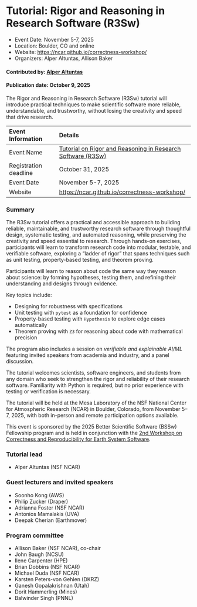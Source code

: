 # Tutorial: Rigor and Reasoning in Research Software (R3Sw)

- Event Date: November 5-7, 2025
- Location: Boulder, CO and online
- Website: https://ncar.github.io/correctness-workshop/
- Organizers: Alper Altuntas, Allison Baker

#### Contributed by: [Alper Altuntas](https://github.com/alperaltuntas)

#### Publication date: October 9, 2025

<!-- deck text start -->
The Rigor and Reasoning in Research Software (R3Sw) tutorial will introduce practical techniques to make scientific software more reliable, understandable, and trustworthy, without losing the creativity and speed that drive research.
<!-- deck text ends -->

Event Information | Details
:--- | :---
Event Name | [Tutorial on Rigor and Reasoning in Research Software (R3Sw)](https://ncar.github.io/correctness-workshop/)
Registration deadline | October 31, 2025
Event Date | November 5-7, 2025
Website | https://ncar.github.io/correctness-workshop/


### Summary

The R3Sw tutorial offers a practical and accessible approach to building reliable, maintainable,
and trustworthy research software through thoughtful design, systematic testing, and automated
reasoning, while preserving the creativity and speed essential to research.
Through hands-on exercises, participants will learn to transform research code into modular, testable, and verifiable software, exploring a “ladder of rigor” that spans techniques such as unit testing, property-based testing, and theorem proving.

Participants will learn to reason about code the same way they reason about science: by forming hypotheses, testing them, and refining their understanding and designs through evidence.

Key topics include:

 - Designing for robustness with specifications
 - Unit testing with `pytest` as a foundation for confidence
 - Property-based testing with `Hypothesis` to explore edge cases automatically 
 - Theorem proving with `Z3` for reasoning about code with mathematical precision

The program also includes a session on *verifiable and explainable AI/ML* featuring invited speakers from academia and industry, and a panel discussion.

The tutorial welcomes scientists, software engineers, and students from any domain who seek to strengthen the rigor and reliability of their research software. Familiarity with Python is required, but no prior experience with testing or verification is necessary.

The tutorial will be held at the Mesa Laboratory of the NSF National Center for Atmospheric Research (NCAR) in Boulder, Colorado, from November 5–7, 2025, with both in-person and remote participation options available.

This event is sponsored by the 2025 Better Scientific Software (BSSw) Fellowship program
and is held in conjunction with the [2nd Workshop on Correctness and Reproducibility for Earth System Software](https://ncar.github.io/correctness-workshop/).

### Tutorial lead

 - Alper Altuntas (NSF NCAR)

### Guest lecturers and invited speakers

 - Soonho Kong (AWS)
 - Philip Zucker (Draper)
 - Adrianna Foster (NSF NCAR)
 - Antonios Mamalakis (UVA)
 - Deepak Cherian (Earthmover)

### Program committee

 - Allison Baker (NSF NCAR), co-chair
 - John Baugh (NCSU)
 - Ilene Carpenter (HPE)
 - Brian Dobbins (NSF NCAR)
 - Michael Duda (NSF NCAR)
 - Karsten Peters-von Gehlen (DKRZ)
 - Ganesh Gopalakrishnan (Utah)
 - Dorit Hammerling (Mines)
 - Balwinder Singh (PNNL)

<!---
Publish: yes
Topics: online learning, in-person learning, reproducibility, testing, conferences and workshops
--->
